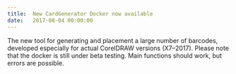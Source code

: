 ```yaml
---
title:  New CardGenerator Docker now available
date:   2017-08-04 00:00:00
---
```


The new tool for generating and placement a large number of barcodes,
developed especially for actual CorelDRAW versions (X7–2017).
Please note that the docker is still under beta testing. Main functions should work, but errors are possible.
